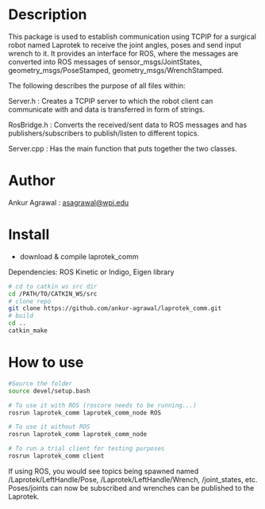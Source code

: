 # Description

This package is used to establish communication using TCPIP for a surgical robot named Laprotek to receive the joint angles, poses and send input wrench to it. It provides an interface for ROS, where the messages are converted into ROS messages of sensor_msgs/JointStates, geometry_msgs/PoseStamped, geometry_msgs/WrenchStamped.

The following describes the purpose of all files within:

Server.h : Creates a TCPIP server to which the robot client can communicate with and data is transferred in form of strings.

RosBridge.h : Converts the received/sent data to ROS messages and has publishers/subscribers to publish/listen to different topics.

Server.cpp : Has the main function that puts together the two classes.

# Author

Ankur Agrawal : asagrawal@wpi.edu

# Install
* download & compile laprotek_comm

Dependencies: ROS Kinetic or Indigo, Eigen library

```sh
# cd to catkin ws src dir
cd /PATH/TO/CATKIN_WS/src
# clone repo
git clone https://github.com/ankur-agrawal/laprotek_comm.git
# build
cd ..
catkin_make
```
# How to use

```sh
#Source the folder
source devel/setup.bash

# To use it with ROS (roscore needs to be running...)
rosrun laprotek_comm laprotek_comm_node ROS

# To use it without ROS
rosrun laprotek_comm laprotek_comm_node

# To run a trial client for testing purposes
rosrun laprotek_comm client
```

If using ROS, you would see topics being spawned named /Laprotek/LeftHandle/Pose, /Laprotek/LeftHandle/Wrench, /joint_states, etc. Poses/joints can now be subscribed and wrenches can be published to the Laprotek.  
